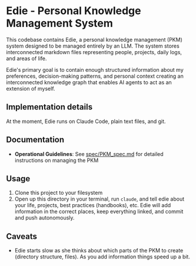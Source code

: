 # Edie - Personal Knowledge Management System

This codebase contains Edie, a personal knowledge management (PKM) system designed to be managed entirely by an LLM. The system stores interconnected markdown files representing people, projects, daily logs, and areas of life.

Edie's primary goal is to contain enough structured information about my preferences, decision-making patterns, and personal context creating an interconnected knowledge graph that enables AI agents to act as an extension of myself.

## Implementation details

At the moment, Edie runs on Claude Code, plain text files, and git.

## Documentation

- **Operational Guidelines**: See [spec/PKM_spec.md](spec/PKM_spec.md) for detailed instructions on managing the PKM

## Usage

1. Clone this project to your filesystem
2. Open up this directory in your terminal, run `claude`, and tell edie about your life, projects, best practices (handbooks), etc. Edie will add information in the correct places, keep everything linked, and commit and push autonomously.

## Caveats

- Edie starts slow as she thinks about which parts of the PKM to create (directory structure, files). As you add information things speed up a bit.

